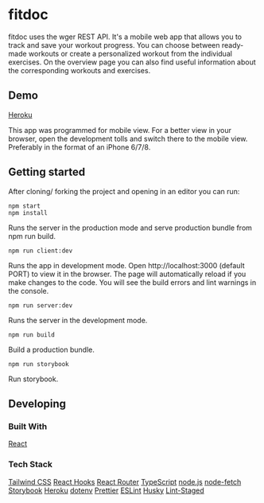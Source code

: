# fitdoc

fitdoc uses the wger REST API. It's a mobile web app that allows you to track and save your workout progress. You can choose between ready-made workouts or create a personalized workout from the individual exercises. On the overview page you can also find useful information about the corresponding workouts and exercises.

## Demo

[Heroku](https://fitdoc-app.herokuapp.com/)

This app was programmed for mobile view. For a better view in your browser, open the development tolls and switch there to the mobile view. Preferably in the format of an iPhone 6/7/8.

## Getting started

After cloning/ forking the project and opening in an editor you can run:

```shell
npm start
npm install
```
Runs the server in the production mode and serve production bundle from npm run build.

```shell
npm run client:dev
```
Runs the app in development mode. Open http://localhost:3000 (default PORT) to view it in the browser. The page will automatically reload if you make changes to the code. You will see the build errors and lint warnings in the console.

```shell
npm run server:dev
```
Runs the server in the development mode.

```shell
npm run build
```
Build a production bundle.

```shell
npm run storybook
```
Run storybook.

## Developing

### Built With

[React](https://reactjs.org/)

### Tech Stack

[Tailwind CSS](https://tailwindcss.com/)
[React Hooks](https://reactjs.org/docs/hooks-intro.html)
[React Router](https://reactjs.org/)
[TypeScript](https://www.typescriptlang.org/)
[node.js](https://nodejs.org/en/)
[node-fetch](https://github.com/node-fetch/node-fetch)
[Storybook](https://storybook.js.org/)
[Heroku](https://dashboard.heroku.com/apps)
[dotenv](https://github.com/motdotla/dotenv)
[Prettier](https://prettier.io/)
[ESLint](https://eslint.org/)
[Husky](https://github.com/typicode/husky)
[Lint-Staged](https://github.com/okonet/lint-staged)
